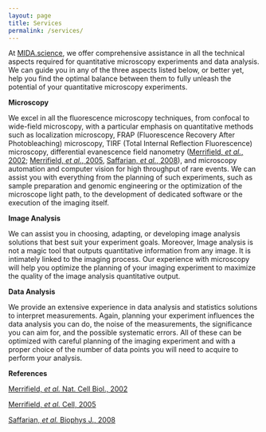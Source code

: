 ```yaml
---
layout: page
title: Services
permalink: /services/
---
```


At [MIDA.science](/), we offer comprehensive assistance in all the technical aspects required for quantitative microscopy experiments and data analysis. We can guide you in any of the three aspects listed below, or better yet, help you find the optimal balance between them to fully unleash the potential of your quantitative microscopy experiments.

**Microscopy**

We excel in all the fluorescence microscopy techniques, from confocal to wide-field microscopy, with a particular emphasis on quantitative methods such as localization microscopy, FRAP (Fluorescence Recovery After Photobleaching) microscopy, TIRF (Total Internal Reflection Fluorescence) microscopy, differential evanescence field nanometry ([Merrifield, *et al.*, 2002][merrifield-2002]; [Merrifield, *et al.*, 2005][merrifield-2005], [Saffarian, *et al.*, 2008][saffarian]), 
and microscopy automation and computer vision for high throughput of rare events.
We can assist you with everything from the planning of such experiments, such as sample preparation and genomic engineering or the optimization of the microscope light path, to the development of dedicated software or the execution of the imaging itself.

**Image Analysis**

We can assist you in choosing, adapting, or developing image analysis solutions that best suit your experiment goals. Moreover, Image analysis is not a magic tool that outputs quantitative information from any image. It is intimately linked to the imaging process. Our experience with microscopy will help you optimize the planning of your imaging experiment to maximize the quality of the image analysis quantitative output.

**Data Analysis**

We provide an extensive experience in data analysis and statistics solutions to interpret measurements. Again, planning your experiment influences the data analysis you can do, the noise of the measurements, the significance you can aim for, and the possible systematic errors. All of these can be optimized with careful planning of the imaging experiment and with a proper choice of the number of data points you will need to acquire to perform your analysis.

**References**

[Merrifield, *et al.* Nat. Cell Biol., 2002][merrifield-2002]

[Merrifield, *et al.* Cell, 2005][merrifield-2005]

[Saffarian, *et al.* Biophys J., 2008][saffarian]

[merrifield-2002]: https://doi.org/10.1529/biophysj.107.117234
[merrifield-2005]: https://doi.org/10.1016/j.cell.2005.03.015
[saffarian]: https://doi.org/10.1529/biophysj.107.117234

